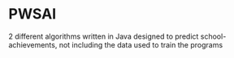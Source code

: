 # PWSAI
2 different algorithms written in Java designed to predict school-achievements, not including the data used to train the programs
